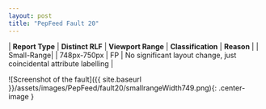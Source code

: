 ```yaml
---
layout: post
title: "PepFeed Fault 20"
---
```

| **Report Type** | **Distinct RLF** | **Viewport Range** | **Classification** | **Reason** |
| Small-Range|  | 748px-750px | FP | No significant layout change, just coincidental attribute labelling | 

![Screenshot of the fault]({{ site.baseurl }}/assets/images/PepFeed/fault20/smallrangeWidth749.png){: .center-image }